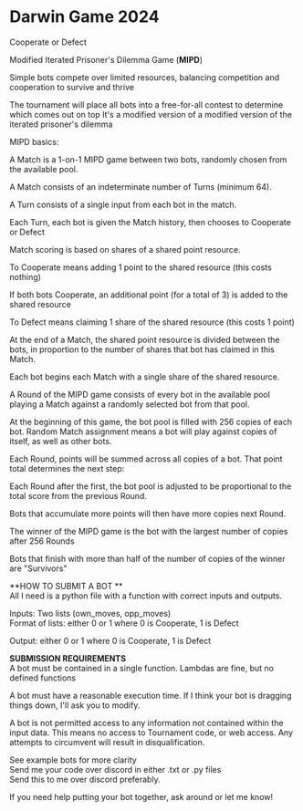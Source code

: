 # Darwin Game 2024

Cooperate or Defect

Modified Iterated Prisoner's Dilemma Game (**MIPD**)

  
Simple bots compete over limited resources, balancing competition and cooperation to survive and thrive   
  
The tournament will place all bots into a free-for-all contest to determine which comes out on top It's a modified version of a modified version of the iterated prisoner's dilemma  
  
  
MIPD basics:  
  
A Match is a 1-on-1 MIPD game between two bots, randomly chosen from the available pool.  
  
A Match consists of an indeterminate number of Turns (minimum 64).  
  
A Turn consists of a single input from each bot in the match.   
  
Each Turn, each bot is given the Match history, then chooses to Cooperate or Defect  
  
Match scoring is based on shares of a shared point resource.   
  
To Cooperate means adding 1 point to the shared resource (this costs nothing)  
  
If both bots Cooperate, an additional point (for a total of 3) is added to the shared resource  
  
To Defect means claiming 1 share of the shared resource (this costs 1 point)  
  
At the end of a Match, the shared point resource is divided between the bots, in proportion to the number of shares that bot has claimed in this Match.  
  
Each bot begins each Match with a single share of the shared resource.  
  
A Round of the MIPD game consists of every bot in the available pool playing a Match against a randomly selected bot from that pool.   
  
At the beginning of this game, the bot pool is filled with 256 copies of each bot. Random Match assignment means a bot will play against copies of itself, as well as other bots.   
  
Each Round, points will be summed across all copies of a bot. That point total determines the next step:  
  
Each Round after the first, the bot pool is adjusted to be proportional to the total score from the previous Round.   
  
Bots that accumulate more points will then have more copies next Round.  
  
The winner of the MIPD game is the bot with the largest number of copies after 256 Rounds   
  
Bots that finish with more than half of the number of copies of the winner are "Survivors"  
  
  
**HOW TO SUBMIT A BOT **   
All I need is a python file with a function with correct inputs and outputs.  
  
Inputs: Two lists (own\_moves, opp\_moves)   
Format of lists: either 0 or 1 where 0 is Cooperate, 1 is Defect  
  
Output: either 0 or 1 where 0 is Cooperate, 1 is Defect  
  
**SUBMISSION REQUIREMENTS**   
A bot must be contained in a single function. Lambdas are fine, but no defined functions  
  
A bot must have a reasonable execution time. If I think your bot is dragging things down, I'll ask you to modify.  
  
A bot is not permitted access to any information not contained within the input data. This means no access to Tournament code, or web access. Any attempts to circumvent will result in disqualification.   
  
See example bots for more clarity   
Send me your code over discord in either .txt or .py files   
Send this to me over discord preferably.  
  
If you need help putting your bot together, ask around or let me know!   
